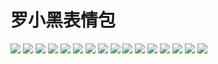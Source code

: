 # 罗小黑表情包

![](https://gcore.jsdelivr.net/gh/yoghurtlee-thu/twikoo-magic@main/image/罗小黑/你好呀.webp)
![](https://gcore.jsdelivr.net/gh/yoghurtlee-thu/twikoo-magic@main/image/罗小黑/加油.webp)
![](https://gcore.jsdelivr.net/gh/yoghurtlee-thu/twikoo-magic@main/image/罗小黑/可可爱爱.webp)
![](https://gcore.jsdelivr.net/gh/yoghurtlee-thu/twikoo-magic@main/image/罗小黑/吃瓜.webp)
![](https://gcore.jsdelivr.net/gh/yoghurtlee-thu/twikoo-magic@main/image/罗小黑/嗨.webp)
![](https://gcore.jsdelivr.net/gh/yoghurtlee-thu/twikoo-magic@main/image/罗小黑/大麦.webp)
![](https://gcore.jsdelivr.net/gh/yoghurtlee-thu/twikoo-magic@main/image/罗小黑/干杯.webp)
![](https://gcore.jsdelivr.net/gh/yoghurtlee-thu/twikoo-magic@main/image/罗小黑/找彩蛋.webp)
![](https://gcore.jsdelivr.net/gh/yoghurtlee-thu/twikoo-magic@main/image/罗小黑/撒花.webp)
![](https://gcore.jsdelivr.net/gh/yoghurtlee-thu/twikoo-magic@main/image/罗小黑/来了.webp)
![](https://gcore.jsdelivr.net/gh/yoghurtlee-thu/twikoo-magic@main/image/罗小黑/歪在吗.webp)
![](https://gcore.jsdelivr.net/gh/yoghurtlee-thu/twikoo-magic@main/image/罗小黑/求包养.webp)
![](https://gcore.jsdelivr.net/gh/yoghurtlee-thu/twikoo-magic@main/image/罗小黑/看电影.webp)
![](https://gcore.jsdelivr.net/gh/yoghurtlee-thu/twikoo-magic@main/image/罗小黑/真棒.webp)
![](https://gcore.jsdelivr.net/gh/yoghurtlee-thu/twikoo-magic@main/image/罗小黑/自来水.webp)
![](https://gcore.jsdelivr.net/gh/yoghurtlee-thu/twikoo-magic@main/image/罗小黑/鼓掌.webp)
